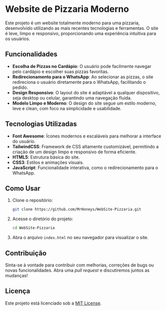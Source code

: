 
# Website de Pizzaria Moderno

Este projeto é um website totalmente moderno para uma pizzaria, desenvolvido utilizando as mais recentes tecnologias e ferramentas. O site é leve, limpo e responsivo, proporcionando uma experiência intuitiva para os usuários.

## Funcionalidades

- **Escolha de Pizzas no Cardápio**: O usuário pode facilmente navegar pelo cardápio e escolher suas pizzas favoritas.
- **Redirecionamento para o WhatsApp**: Ao selecionar as pizzas, o site redireciona o usuário diretamente para o WhatsApp, facilitando o pedido.
- **Design Responsivo**: O layout do site é adaptável a qualquer dispositivo, seja desktop ou celular, garantindo uma navegação fluida.
- **Modelo Limpo e Moderno**: O design do site segue um estilo moderno, leve e clean, com foco na simplicidade e usabilidade.

## Tecnologias Utilizadas

- **Font Awesome**: Ícones modernos e escaláveis para melhorar a interface do usuário.
- **TailwindCSS**: Framework de CSS altamente customizável, permitindo a criação de um design limpo e responsivo de forma eficiente.
- **HTML5**: Estrutura básica do site.
- **CSS3**: Estilos e animações visuais.
- **JavaScript**: Funcionalidade interativa, como o redirecionamento para o WhatsApp.

## Como Usar

1. Clone o repositório:
   ```bash
   git clone https://github.com/MrHoneys/WebSite-Pizzaria.git
   ```

2. Acesse o diretório do projeto:
   ```bash
   cd WebSite-Pizzaria
   ```

3. Abra o arquivo `index.html` no seu navegador para visualizar o site.

## Contribuição

Sinta-se à vontade para contribuir com melhorias, correções de bugs ou novas funcionalidades. Abra uma _pull request_ e discutiremos juntos as mudanças!

## Licença

Este projeto está licenciado sob a [MIT License](LICENSE).
